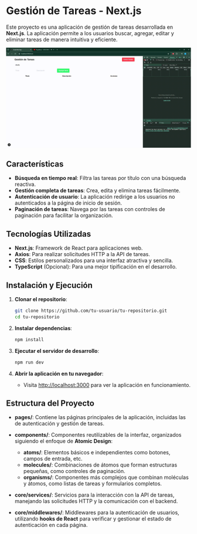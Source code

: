 # Gestión de Tareas - Next.js

Este proyecto es una aplicación de gestión de tareas desarrollada en **Next.js**. La aplicación permite a los usuarios buscar, agregar, editar y eliminar tareas de manera intuitiva y eficiente.

![Demostración de la aplicación](./Prueba.gif)

## Características

- **Búsqueda en tiempo real**: Filtra las tareas por título con una búsqueda reactiva.
- **Gestión completa de tareas**: Crea, edita y elimina tareas fácilmente.
- **Autenticación de usuario**: La aplicación redirige a los usuarios no autenticados a la página de inicio de sesión.
- **Paginación de tareas**: Navega por las tareas con controles de paginación para facilitar la organización.

## Tecnologías Utilizadas

- **Next.js**: Framework de React para aplicaciones web.
- **Axios**: Para realizar solicitudes HTTP a la API de tareas.
- **CSS**: Estilos personalizados para una interfaz atractiva y sencilla.
- **TypeScript** (Opcional): Para una mejor tipificación en el desarrollo.

## Instalación y Ejecución

1. **Clonar el repositorio**:

   ```bash
   git clone https://github.com/tu-usuario/tu-repositorio.git
   cd tu-repositorio
   ```

2. **Instalar dependencias**:

   ```bash
   npm install
   ```

3. **Ejecutar el servidor de desarrollo**:

   ```bash
   npm run dev
   ```

4. **Abrir la aplicación en tu navegador**:
   - Visita [http://localhost:3000](http://localhost:3000) para ver la aplicación en funcionamiento.

## Estructura del Proyecto

- **pages/**: Contiene las páginas principales de la aplicación, incluidas las de autenticación y gestión de tareas.

- **components/**: Componentes reutilizables de la interfaz, organizados siguiendo el enfoque de **Atomic Design**:

  - **atoms/**: Elementos básicos e independientes como botones, campos de entrada, etc.
  - **molecules/**: Combinaciones de átomos que forman estructuras pequeñas, como controles de paginación.
  - **organisms/**: Componentes más complejos que combinan moléculas y átomos, como listas de tareas y formularios completos.

- **core/services/**: Servicios para la interacción con la API de tareas, manejando las solicitudes HTTP y la comunicación con el backend.

- **core/middlewares/**: Middlewares para la autenticación de usuarios, utilizando **hooks de React** para verificar y gestionar el estado de autenticación en cada página.
